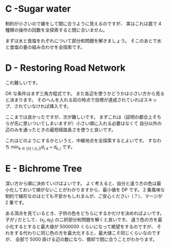 # C -Sugar water

制約が小さいので雑をして間に合うように見えるのですが、
実はこれは罠で $4$ 種類の操作の回数を全探索すると間に合いません。

まずは水と食塩をれぞれについて部分和問題を解きましょう。
そこのあとで水と食塩の量の組み合わせを全探索です。


# D - Restoring Road Network

これ難しいです。

OK な条件はまず三角方程式です。
また各辺を使うかどうかは小さい方から見ると決まります。
そのへんを入れる前の時点で目標が達成されていればスキップ、されていなければ挿入です。

ここまでは良かったですが、次が難しいです。
まずこれは（証明の都合上そちらが先に思いついてしまいますが）小さい順に入れる必要はなくて
自分以外の辺のみを通ったときの最短経路長さを使うと良いです。

これはどのようにするかというと、中継地点を全探索するとよいです。
すなわち $\min _ { k \in [ n ] \setminus \{ i, j \} } d _ { i , k } + d _ { k , j }$ です。


# E - Bichrome Tree

深い方から順に決めていけばよいです。
よく考えると、自分と違う方の色は最小化しておいて損がないことがわかりますから、最小値を DP です。
$2$ 乗風味な制約で線形なのはとても不安かもしれまんが、ご安心ください（？）、マージが $2$ 乗です。

ある頂点を見ているとき、子供の色をどちらにするかだけを決めればよいです。
子が $j$ だとして、$(x _ j, \mathtt{ dp } _ j)$ の二択部分和問題を解くと良いです。
違う色の方を最小化するとすると最大値が $5000000$ くらいになって絶望をするのですが、
それをする代わりに同じ色の方を最大化すると、最大値こそ同じくらいなのですが、
全部で $5000$ 掛ける辺の数になり、償却で間に合うことがわかります。
